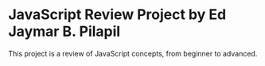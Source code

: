 # JavaScript Review Project by Ed Jaymar B. Pilapil
This project is a review of JavaScript concepts, from beginner to advanced. 